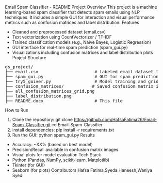 Email Spam Classifier - README
Project Overview
This project is a machine learning-based spam classifier that detects spam emails using NLP techniques. It includes a simple GUI for interaction and visual performance metrics such as confusion matrices and label distribution.
Features
- Cleaned and preprocessed dataset (email.csv)
- Text vectorization using CountVectorizer / TF-IDF
- Trained classification models (e.g., Naive Bayes, Logistic Regression)
- GUI interface for real-time spam prediction (spam_gui.py)
- Visualizations including confusion matrices and label distribution plots
Project Structure

<pre>
ds_project/
├── email.csv                      # Labeled email dataset taken from Kaggle
├── spam_gui.py                    # GUI for spam prediction
├── try5_guiver.py                 # Model training and grid search
├── confusion_matrices/           # Saved confusion matrix images
├── all_confusion_matrices_grid.png
├── label_distribution.png
├── README.docx                    # This file
</pre>



How to Run
1. Clone the repository:
   git clone https://github.com/HafsaFatima26/Email-Spam-Classifier.git
   cd Email-Spam-Classifier
2. Install dependencies:
   pip install -r requirements.txt
3. Run the GUI:
   python spam_gui.py
Results
- Accuracy: ~XX% (based on best model)
- Precision/Recall available in confusion matrix images
- Visual plots for model evaluation
Tech Stack
- Python (Pandas, NumPy, scikit-learn, Matplotlib)
- Tkinter (for GUI)
- Seaborn (for plots)
Contributors
Hafsa Fatima,Syeda Haneesh,Waniya Syed
